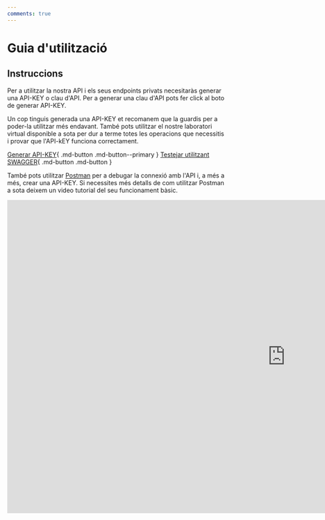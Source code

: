```yaml
---
comments: true
---
```


# Guia d'utilització

## Instruccions

Per a utilitzar la nostra API i els seus endpoints privats necesitaràs generar una API-KEY o clau d'API. Per a generar una clau
d'API pots fer click al boto de generar API-KEY.

Un cop tinguis generada una API-KEY et recomanem que la guardis per a poder-la utilitzar més endavant. També pots utilitzar el nostre laboratori virtual disponible a sota per dur a terme totes les operacions que necessitis i provar que l'API-kEY funciona
correctament.

[Generar API-KEY](../../playground.md){ .md-button .md-button--primary }
[Testejar utilitzant SWAGGER](playground.md){ .md-button .md-button }

També pots utilitzar [Postman](#) per a debugar la connexió amb l'API i, a més a més, crear una API-KEY. Si necessites més detalls de com utilitzar Postman a sota deixem un video tutorial del seu funcionament bàsic.

<div class="video-wrapper">
    <iframe class="rounded shadow" width="1280" height="720" src="https://www.youtube.com/embed/qsejysrhJiU" title="&quot;Postman en Español: ¡El tutorial definitivo para el éxito en las pruebas API!" frameborder="0" allow="accelerometer; autoplay; clipboard-write; encrypted-media; gyroscope; picture-in-picture; web-share" referrerpolicy="strict-origin-when-cross-origin" allowfullscreen></iframe>
</div>
